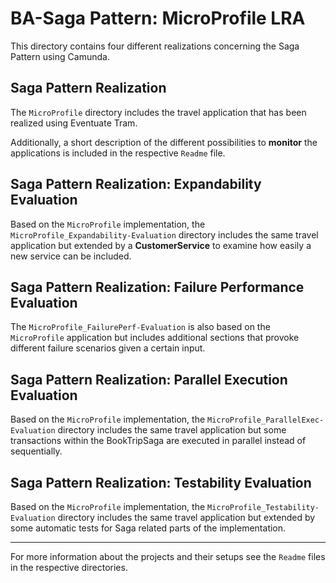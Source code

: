 # BA-Saga Pattern: MicroProfile LRA
This directory contains four different realizations concerning the Saga Pattern using Camunda.


## Saga Pattern Realization

The `MicroProfile` directory includes the travel application that has been realized using Eventuate Tram.

Additionally, a short description of the different possibilities to   __monitor__ the applications is included in the respective `Readme` file.


## Saga Pattern Realization: Expandability Evaluation

Based on the `MicroProfile` implementation, the `MicroProfile_Expandability-Evaluation` directory includes the same travel application but extended by a __CustomerService__ to examine how easily a new service can be included.



## Saga Pattern Realization: Failure Performance Evaluation

The `MicroProfile_FailurePerf-Evaluation` is also based on the `MicroProfile` application but includes additional sections that provoke different failure scenarios given a certain input.


## Saga Pattern Realization: Parallel Execution Evaluation

Based on the `MicroProfile` implementation, the `MicroProfile_ParallelExec-Evaluation` directory includes the same travel application but some transactions within the BookTripSaga are executed in parallel instead of sequentially.


## Saga Pattern Realization: Testability Evaluation

Based on the `MicroProfile` implementation, the `MicroProfile_Testability-Evaluation` directory includes the same travel application but extended by some automatic tests for Saga related parts of the implementation.

-----------------------------------------------------------------------------
For more information about the projects and their setups see the `Readme` files in the respective directories.
